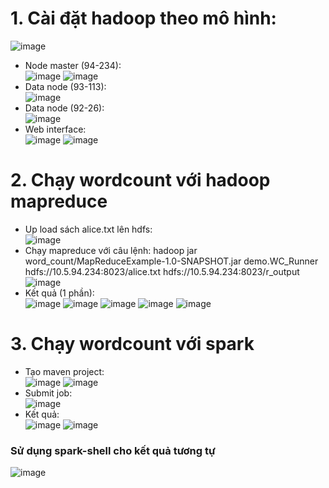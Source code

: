# 1. Cài đặt hadoop theo mô hình:  
![image](https://github.com/namdeptrai1102/DE_internship/assets/109681639/1c403a12-a052-4411-9c0f-5d6fcbb42d6f)
- Node master (94-234):  
  ![image](https://github.com/namdeptrai1102/DE_internship/assets/109681639/f4884057-1505-44a6-9960-8288229a3642)
  ![image](https://github.com/namdeptrai1102/DE_internship/assets/109681639/4ec72224-4bb4-4437-98ee-6c2ac6af3a31)
- Data node (93-113):  
  ![image](https://github.com/namdeptrai1102/DE_internship/assets/109681639/cb49d0bf-e6df-41c3-b8ca-0275694e928e)
- Data node (92-26):  
  ![image](https://github.com/namdeptrai1102/DE_internship/assets/109681639/14e06512-a17f-409e-af38-49a5a3c608d1)
- Web interface:  
  ![image](https://github.com/namdeptrai1102/DE_internship/assets/109681639/5f23f807-89aa-49c2-a1b2-c43e42c15527)
  ![image](https://github.com/namdeptrai1102/DE_internship/assets/109681639/eca67662-6ac5-4ee1-8e53-a8fc919b5214)
# 2. Chạy wordcount với hadoop mapreduce
- Up load sách alice.txt lên hdfs:  
![image](https://github.com/namdeptrai1102/DE_internship/assets/109681639/7296619e-b792-48a0-82d1-e68a6238875c)
- Chạy mapreduce với câu lệnh: hadoop jar word_count/MapReduceExample-1.0-SNAPSHOT.jar demo.WC_Runner hdfs://10.5.94.234:8023/alice.txt hdfs://10.5.94.234:8023/r_output
![image](https://github.com/namdeptrai1102/DE_internship/assets/109681639/587be445-97f5-4921-81d0-8f6e0a6fab9b)
- Kết quả (1 phần):  
![image](https://github.com/namdeptrai1102/DE_internship/assets/109681639/e55f8bd6-49da-4c90-a9b8-9fbb71763784)
![image](https://github.com/namdeptrai1102/DE_internship/assets/109681639/aeb3c9a2-d349-4d1a-a645-74215796b27c)
![image](https://github.com/namdeptrai1102/DE_internship/assets/109681639/130af97e-915c-43d2-b46c-a4237b13326d)
![image](https://github.com/namdeptrai1102/DE_internship/assets/109681639/db702d1b-f2ed-47df-b3db-823d67075d83)
![image](https://github.com/namdeptrai1102/DE_internship/assets/109681639/9829f36b-fbbd-4352-99ad-938db21be1ca)
# 3. Chạy wordcount với spark
- Tạo maven project:  
  ![image](https://github.com/namdeptrai1102/DE_internship/assets/109681639/74fe099e-330c-4575-84dd-e7df70d5a0f7)
  ![image](https://github.com/namdeptrai1102/DE_internship/assets/109681639/1a822c64-a319-446f-9802-506017935523)
- Submit job:  
  ![image](https://github.com/namdeptrai1102/DE_internship/assets/109681639/8c4625df-4216-4950-a272-73c61e9f5186)
- Kết quả:  
![image](https://github.com/namdeptrai1102/DE_internship/assets/109681639/c9d28054-3795-44ec-aa99-0a31353eaeb4)
![image](https://github.com/namdeptrai1102/DE_internship/assets/109681639/39934609-e6da-433c-a3a7-f7c096e28fd1)
### Sử dụng spark-shell cho kết quả tương tự
![image](https://github.com/namdeptrai1102/DE_internship/assets/109681639/e2381c2e-3eb3-47f7-b493-7e04d4f3edaf)







  
